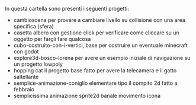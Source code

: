 
In questa cartella sono presenti i seguenti progetti:

* cambioscena per provare a cambiare livello su collisione con una area specifica (sfera)
* casetta albero con gestione click per verificare come cliccare su un oggetto per fargli fare qualcosa
* cubo-costruito-con-i-vertici, base per costruire un eventuale minecraft con godot
* explore3d-bosco-lorena per avere un esempio iniziale di navigazione su un progetto lowpoly
* hopping cat il progetto base fatto per avere la telecamera e il gatto saltellante
* semplice-animazione-coniglio elementare tipo il compito 2d fatto a febbraio
* semplicissima animazione sprite2d banale movimento icona 